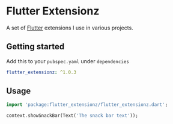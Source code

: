 # Flutter Extensionz

A set of [Flutter](https://flutter.dev) extensions I use in various projects.

## Getting started

Add this to your `pubspec.yaml` under `dependencies`

```yaml
flutter_extensionz: ^1.0.3
```

## Usage

```dart
import 'package:flutter_extensionz/flutter_extensionz.dart';

context.showSnackBar(Text('The snack bar text'));
```
